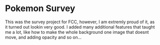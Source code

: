 # Pokemon Survey

This was the survey project for FCC, however, I am extremly proud of it, as it turned out lookin very good. I added many additional features that taught me a lot, like how to make the whole background one image that doesnt move, and adding opacity and so on...